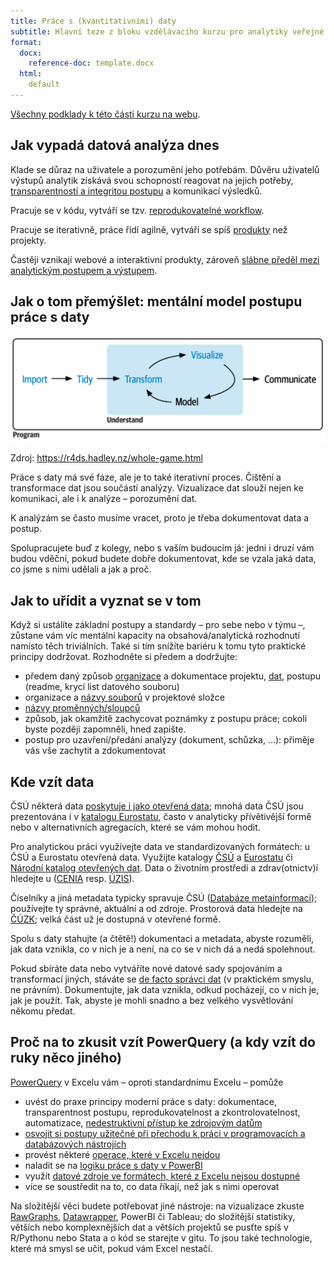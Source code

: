 ```yaml
---
title: Práce s (kvantitativními) daty
subtitle: Hlavní teze z bloku vzdělávacího kurzu pro analytiky veřejné správy
format: 
  docx:
    reference-doc: template.docx
  html: 
    default
---
```


[Všechny podklady k této části kurzu na webu](https://petrbouchal.xyz/analytici/).

## Jak vypadá datová analýza dnes

Klade se důraz na uživatele a porozumění jeho potřebám. Důvěru uživatelů výstupů analytik získává svou schopností reagovat na jejich potřeby, [transparentností a integritou postupu](https://best-practice-and-impact.github.io/qa-of-code-guidance/intro.html) a komunikací výsledků.

Pracuje se v kódu, vytváří se tzv. [reprodukovatelné workflow](https://analysisfunction.civilservice.gov.uk/support/reproducible-analytical-pipelines/). 

Pracuje se iterativně, práce řídí agilně, vytváří se spíš [produkty](https://locallyoptimistic.com/post/data-product-manager/) než projekty.

Častěji vznikají webové a interaktivní produkty, zároveň [slábne předěl mezi analytickým postupem a výstupem](https://r4ds.hadley.nz/quarto.html).

## Jak o tom přemýšlet: mentální model postupu práce s daty

![](slides/images/whole-game.png)

Zdroj: <https://r4ds.hadley.nz/whole-game.html>

Práce s daty má své fáze, ale je to také iterativní proces. Čištění a transformace dat jsou součástí analýzy. Vizualizace dat slouží nejen ke komunikaci, ale i k analýze – porozumění dat.

K analýzám se často musíme vracet, proto je třeba dokumentovat data a postup.

Spolupracujete buď z kolegy, nebo s vaším budoucím já: jedni i druzí vám budou vděční, pokud budete dobře dokumentovat, kde se vzala jaká data, co jsme s nimi udělali a jak a proč.

## Jak to uřídit a vyznat se v tom

Když si ustálíte základní postupy a standardy – pro sebe nebo v týmu –, zůstane vám víc mentální kapacity na obsahová/analytická rozhodnutí namísto těch triviálních. Také si tím snížíte bariéru k tomu tyto praktické principy dodržovat. Rozhodněte si předem a dodržujte:
   
  - předem daný způsob [organizace](https://rstats.wtf/projects.html#work-in-a-project) a dokumentace projektu, [dat](https://doi.org/10.1080/00031305.2017.1375989), postupu (readme, krycí list datového souboru)
  - organizace a [názvy souborů](https://github.com/jennybc/how-to-name-files/raw/main/how-to-name-files.pdf) v projektové složce
  - [názvy proměnných/sloupců](http://www2.stat.duke.edu/~rcs46/lectures_2015/01-markdown-git/slides/naming-slides/naming-slides.pdf)
  - způsob, jak okamžitě zachycovat poznámky z postupu práce; cokoli byste později zapomněli, hned zapište.
  - postup pro uzavření/předání analýzy (dokument, schůzka, ...): přiměje vás vše zachytit a zdokumentovat

## Kde vzít data

ČSÚ některá data [poskytuje i jako otevřená data](https://www.czso.cz/csu/czso/katalog-produktu?filtr=true&vlastnosti=22); mnohá data ČSÚ jsou prezentována i v [katalogu Eurostatu](https://ec.europa.eu/eurostat/web/products-catalogues), často v analyticky přívětivější formě nebo v alternativních agregacích, které se vám mohou hodit.

Pro analytickou práci využívejte data ve standardizovaných formátech: u ČSÚ a Eurostatu otevřená data. Využijte katalogy [ČSÚ](https://www.czso.cz/csu/czso/katalog-produktu?filtr=true&vlastnosti=22) a [Eurostatu](https://ec.europa.eu/eurostat/web/products-catalogues) či [Národní katalog otevřených dat](https://data.gov.cz/datov%C3%A9-sady). Data o životním prostředí a zdrav(otnictv)í hledejte u  ([CENIA](https://www.cenia.cz/data/) resp. [ÚZIS](https://www.uzis.cz/index.php?pg=vystupy)).

Číselníky a jiná metadata typicky spravuje ČSÚ ([Databáze metainformací](https://www.czso.cz/csu/czso/databaze_metainformaci)); používejte ty správné, aktuální a od zdroje. Prostorová data hledejte na [ČÚZK](https://geoportal.cuzk.cz/(S(3ulvz4m5hf2m3zsnuh0s0qxq))/Default.aspx?mode=TextMeta&side=data_uvod&text=data_sady&head_tab=sekce-05-gp&menu=52&news=yes); velká část už je dostupná v otevřené formě.

Spolu s daty stahujte (a čtětě!) dokumentaci a metadata, abyste rozuměli, jak data vznikla, co v nich je a není, na co se v nich dá a nedá spolehnout.

Pokud sbíráte data nebo vytváříte nové datové sady spojováním a transformací jiných, stáváte se [de facto správci dat](https://www.gov.uk/guidance/creating-and-sharing-spreadsheets) (v praktickém smyslu, ne právním). Dokumentujte, jak data vznikla, odkud pocházejí, co v nich je, jak je použít. Tak, abyste je mohli snadno a bez velkého vysvětlování někomu předat.


## Proč na to zkusit vzít PowerQuery (a kdy vzít do ruky něco jiného)

[PowerQuery](https://support.microsoft.com/en-us/office/about-power-query-in-excel-7104fbee-9e62-4cb9-a02e-5bfb1a6c536a) v Excelu vám – oproti standardnímu Excelu – pomůže
  
  - uvést do praxe principy moderní práce s daty: dokumentace, transparentnost postupu, reprodukovatelnost a zkontrolovatelnost, automatizace, [nedestruktivní přístup ke zdrojovým datům](https://support.microsoft.com/en-us/office/import-or-export-text-txt-or-csv-files-5250ac4c-663c-47ce-937b-339e391393ba#ID0EBBN=Newer_versions)
  - [osvojit si postupy užitečné při přechodu k práci v programovacích a databázových nástrojích](https://taraskaduk.com/posts/2018-03-29-power-query/)
  - provést některé [operace, které v Excelu nejdou](https://exceloffthegrid.com/power-query-unpivot-data/)
  - naladit se na [logiku práce s daty v PowerBI](https://learn.microsoft.com/en-us/power-bi/transform-model/desktop-query-overview)
  - využít [datové zdroje ve formátech, které z Excelu nejsou dostupné](https://learn.microsoft.com/en-us/power-query/connectors/)
  - více se soustředit na to, co data říkají, než jak s nimi operovat

Na složitější věci budete potřebovat jiné nástroje: na vizualizace zkuste [RawGraphs](https://www.rawgraphs.io/), [Datawrapper](https://www.datawrapper.de/), PowerBI či Tableau; do složitější statistiky, větších nebo komplexnějších dat a větších projektů se pusťte spíš v R/Pythonu nebo Stata a o kód se starejte v gitu. To jsou také technologie, které má smysl se učit, pokud vám Excel nestačí.


